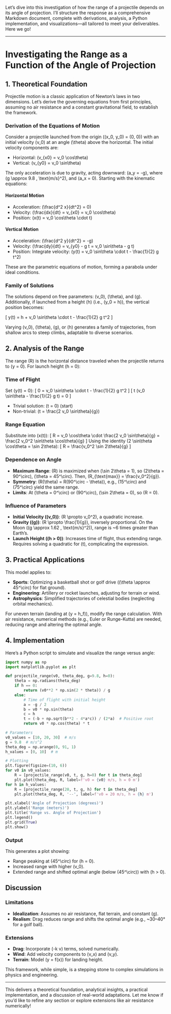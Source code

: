 Let’s dive into this investigation of how the range of a projectile depends on its angle of projection. I’ll structure the response as a comprehensive Markdown document, complete with derivations, analysis, a Python implementation, and visualizations—all tailored to meet your deliverables. Here we go!

---

# Investigating the Range as a Function of the Angle of Projection

## 1. Theoretical Foundation

Projectile motion is a classic application of Newton’s laws in two dimensions. Let’s derive the governing equations from first principles, assuming no air resistance and a constant gravitational field, to establish the framework.

### Derivation of the Equations of Motion

Consider a projectile launched from the origin \((x_0, y_0) = (0, 0)\) with an initial velocity \(v_0\) at an angle \(\theta\) above the horizontal. The initial velocity components are:

- Horizontal: \(v_{x0} = v_0 \cos\theta\)
- Vertical: \(v_{y0} = v_0 \sin\theta\)

The only acceleration is due to gravity, acting downward: \(a_y = -g\), where \(g \approx 9.8 \, \text{m/s}^2\), and \(a_x = 0\). Starting with the kinematic equations:

#### Horizontal Motion
- Acceleration: \(\frac{d^2 x}{dt^2} = 0\)
- Velocity: \(\frac{dx}{dt} = v_{x0} = v_0 \cos\theta\)
- Position: \(x(t) = v_0 \cos\theta \cdot t\)

#### Vertical Motion
- Acceleration: \(\frac{d^2 y}{dt^2} = -g\)
- Velocity: \(\frac{dy}{dt} = v_{y0} - g t = v_0 \sin\theta - g t\)
- Position: Integrate velocity: \(y(t) = v_0 \sin\theta \cdot t - \frac{1}{2} g t^2\)

These are the parametric equations of motion, forming a parabola under ideal conditions.

### Family of Solutions
The solutions depend on free parameters: \(v_0\), \(\theta\), and \(g\). Additionally, if launched from a height \(h\) (i.e., \(y_0 = h\)), the vertical position becomes:

\[ y(t) = h + v_0 \sin\theta \cdot t - \frac{1}{2} g t^2 \]

Varying \(v_0\), \(\theta\), \(g\), or \(h\) generates a family of trajectories, from shallow arcs to steep climbs, adaptable to diverse scenarios.

## 2. Analysis of the Range

The range \(R\) is the horizontal distance traveled when the projectile returns to \(y = 0\). For launch height \(h = 0\):

### Time of Flight
Set \(y(t) = 0\):
\[ 0 = v_0 \sin\theta \cdot t - \frac{1}{2} g t^2 \]
\[ t (v_0 \sin\theta - \frac{1}{2} g t) = 0 \]
- Trivial solution: \(t = 0\) (start)
- Non-trivial: \(t = \frac{2 v_0 \sin\theta}{g}\)

### Range Equation
Substitute into \(x(t)\):
\[ R = v_0 \cos\theta \cdot \frac{2 v_0 \sin\theta}{g} = \frac{2 v_0^2 \sin\theta \cos\theta}{g} \]
Using the identity \(2 \sin\theta \cos\theta = \sin 2\theta\):
\[ R = \frac{v_0^2 \sin 2\theta}{g} \]

### Dependence on Angle
- **Maximum Range**: \(R\) is maximized when \(\sin 2\theta = 1\), so \(2\theta = 90^\circ\), \(\theta = 45^\circ\). Then, \(R_{\text{max}} = \frac{v_0^2}{g}\).
- **Symmetry**: \(R(\theta) = R(90^\circ - \theta)\), e.g., \(15^\circ\) and \(75^\circ\) yield the same range.
- **Limits**: At \(\theta = 0^\circ\) or \(90^\circ\), \(\sin 2\theta = 0\), so \(R = 0\).

### Influence of Parameters
- **Initial Velocity (\(v_0\))**: \(R \propto v_0^2\), a quadratic increase.
- **Gravity (\(g\))**: \(R \propto \frac{1}{g}\), inversely proportional. On the Moon (\(g \approx 1.62 \, \text{m/s}^2\)), range is ~6 times greater than Earth’s.
- **Launch Height (\(h > 0\))**: Increases time of flight, thus extending range. Requires solving a quadratic for \(t\), complicating the expression.

## 3. Practical Applications

This model applies to:
- **Sports**: Optimizing a basketball shot or golf drive (\(\theta \approx 45^\circ\) for flat ground).
- **Engineering**: Artillery or rocket launches, adjusting for terrain or wind.
- **Astrophysics**: Simplified trajectories of celestial bodies (neglecting orbital mechanics).

For uneven terrain (landing at \(y = h_f\)), modify the range calculation. With air resistance, numerical methods (e.g., Euler or Runge-Kutta) are needed, reducing range and altering the optimal angle.

## 4. Implementation

Here’s a Python script to simulate and visualize the range versus angle:

```python
import numpy as np
import matplotlib.pyplot as plt

def projectile_range(v0, theta_deg, g=9.8, h=0):
    theta = np.radians(theta_deg)
    if h == 0:
        return (v0**2 * np.sin(2 * theta)) / g
    else:
        # Time of flight with initial height
        a = -g / 2
        b = v0 * np.sin(theta)
        c = h
        t = (-b + np.sqrt(b**2 - 4*a*c)) / (2*a)  # Positive root
        return v0 * np.cos(theta) * t

# Parameters
v0_values = [10, 20, 30]  # m/s
g = 9.8  # m/s^2
theta_deg = np.arange(0, 91, 1)
h_values = [0, 10]  # m

# Plotting
plt.figure(figsize=(10, 6))
for v0 in v0_values:
    R = [projectile_range(v0, t, g, h=0) for t in theta_deg]
    plt.plot(theta_deg, R, label=f'v0 = {v0} m/s, h = 0 m')
for h in h_values:
    R = [projectile_range(20, t, g, h) for t in theta_deg]
    plt.plot(theta_deg, R, '--', label=f'v0 = 20 m/s, h = {h} m')

plt.xlabel('Angle of Projection (degrees)')
plt.ylabel('Range (meters)')
plt.title('Range vs. Angle of Projection')
plt.legend()
plt.grid(True)
plt.show()
```

### Output
This generates a plot showing:
- Range peaking at \(45^\circ\) for \(h = 0\).
- Increased range with higher \(v_0\).
- Extended range and shifted optimal angle (below \(45^\circ\)) with \(h > 0\).

## Discussion

### Limitations
- **Idealization**: Assumes no air resistance, flat terrain, and constant \(g\).
- **Realism**: Drag reduces range and shifts the optimal angle (e.g., ~30–40° for a golf ball).

### Extensions
- **Drag**: Incorporate \(-k v\) terms, solved numerically.
- **Wind**: Add velocity components to \(v_x\) and \(v_y\).
- **Terrain**: Model \(y = f(x)\) for landing height.

This framework, while simple, is a stepping stone to complex simulations in physics and engineering.

---

This delivers a theoretical foundation, analytical insights, a practical implementation, and a discussion of real-world adaptations. Let me know if you’d like to refine any section or explore extensions like air resistance numerically!